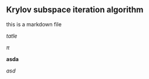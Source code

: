 ## Krylov subspace iteration algorithm



this is a markdown file 

$tatle$

$\pi$

**asda**

*asd*

